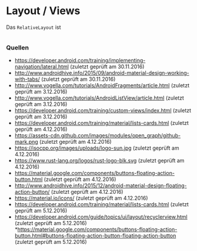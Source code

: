 # Layout / Views

Das `RelativeLayout` ist

```Java
```

### Quellen

* https://developer.android.com/training/implementing-navigation/lateral.html (zuletzt geprüft am 30.11.2016)
* http://www.androidhive.info/2015/09/android-material-design-working-with-tabs/ (zuletzt geprüft am 30.11.2016)
* http://www.vogella.com/tutorials/AndroidFragments/article.html (zuletzt geprüft am 3.12.2016)
* http://www.vogella.com/tutorials/AndroidListView/article.html (zuletzt geprüft am 3.12.2016)
* https://developer.android.com/training/custom-views/index.html (zuletzt geprüft am 3.12.2016)
* https://developer.android.com/training/material/lists-cards.html (zuletzt geprüft am 4.12.2016)
* https://assets-cdn.github.com/images/modules/open_graph/github-mark.png (zuletzt geprüft am 4.12.2016)
* https://isocpp.org/images/uploads/logo-sun.jpg (zuletzt geprüft am 4.12.2016)
* https://www.rust-lang.org/logos/rust-logo-blk.svg (zuletzt geprüft am 4.12.2016)
* https://material.google.com/components/buttons-floating-action-button.html (zuletzt geprüft am 4.12.2016)
* http://www.androidhive.info/2015/12/android-material-design-floating-action-button/ (zuletzt geprüft am 4.12.2016)
* https://material.io/icons/ (zuletzt geprüft am 4.12.2016)
* https://developer.android.com/training/material/lists-cards.html (zuletzt geprüft am 5.12.2016)
* https://developer.android.com/guide/topics/ui/layout/recyclerview.html (zuletzt geprüft am 5.12.2016)
*https://material.google.com/components/buttons-floating-action-button.html#buttons-floating-action-button-floating-action-button (zuletzt geprüft am 5.12.2016)